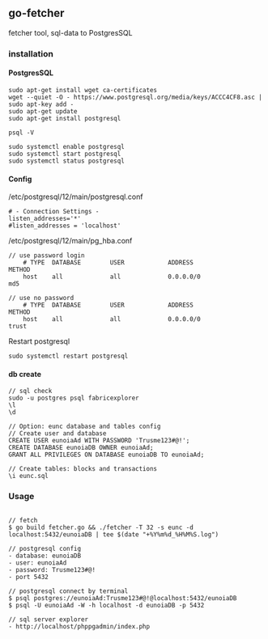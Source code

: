 
## go-fetcher

fetcher tool, sql-data to PostgresSQL

### installation

#### PostgresSQL

```
sudo apt-get install wget ca-certificates
wget --quiet -O - https://www.postgresql.org/media/keys/ACCC4CF8.asc | sudo apt-key add -
sudo apt-get update
sudo apt-get install postgresql

psql -V

sudo systemctl enable postgresql
sudo systemctl start postgresql
sudo systemctl status postgresql
```


#### Config

/etc/postgresql/12/main/postgresql.conf
```
# - Connection Settings -
listen_addresses='*'
#listen_addresses = 'localhost'
```

/etc/postgresql/12/main/pg_hba.conf
```
// use password login
    # TYPE  DATABASE        USER            ADDRESS                 METHOD
    host    all             all             0.0.0.0/0               md5

// use no password
    # TYPE  DATABASE        USER            ADDRESS                 METHOD
    host    all             all             0.0.0.0/0               trust
```

Restart postgresql
```
sudo systemctl restart postgresql
```


#### db create
```
// sql check
sudo -u postgres psql fabricexplorer
\l
\d

// Option: eunc database and tables config
// Create user and database
CREATE USER eunoiaAd WITH PASSWORD 'Trusme123#@!';
CREATE DATABASE eunoiaDB OWNER eunoiaAd;
GRANT ALL PRIVILEGES ON DATABASE eunoiaDB TO eunoiaAd;

// Create tables: blocks and transactions
\i eunc.sql
```


### Usage

```

// fetch
$ go build fetcher.go && ./fetcher -T 32 -s eunc -d localhost:5432/eunoiaDB | tee $(date "+%Y%m%d_%H%M%S.log")

// postgresql config
- database: eunoiaDB
- user: eunoiaAd
- password: Trusme123#@!
- port 5432

// postgresql connect by terminal
$ psql postgres://eunoiaAd:Trusme123#@!@localhost:5432/eunoiaDB
$ psql -U eunoiaAd -W -h localhost -d eunoiaDB -p 5432

// sql server explorer
- http://localhost/phppgadmin/index.php
```